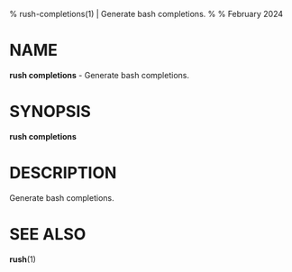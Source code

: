 % rush-completions(1) | Generate bash completions.
% 
% February 2024

NAME
==================================================

**rush completions** - Generate bash completions.

SYNOPSIS
==================================================

**rush completions**

DESCRIPTION
==================================================

Generate bash completions.


SEE ALSO
==================================================

**rush**(1)


